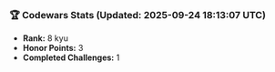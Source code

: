 ### 🏆 Codewars Stats (Updated: 2025-09-24 18:13:07 UTC)

- **Rank:** 8 kyu
- **Honor Points:** 3
- **Completed Challenges:** 1
